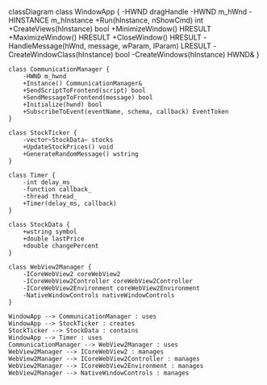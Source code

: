classDiagram
    class WindowApp {
        -HWND dragHandle
        -HWND m_hWnd
        -HINSTANCE m_hInstance
        +Run(hInstance, nShowCmd) int
        +CreateViews(hInstance) bool
        +MinimizeWindow() HRESULT
        +MaximizeWindow() HRESULT
        +CloseWindow() HRESULT
        -HandleMessage(hWnd, message, wParam, lParam) LRESULT
        -CreateWindowClass(hInstance) bool
        -CreateWindows(hInstance) HWND&
    }

    class CommunicationManager {
        -HWND m_hwnd
        +Instance() CommunicationManager&
        +SendScriptToFrontend(script) bool
        +SendMessageToFrontend(message) bool
        +Initialize(hwnd) bool
        +SubscribeToEvent(eventName, schema, callback) EventToken
    }

    class StockTicker {
        -vector~StockData~ stocks
        +UpdateStockPrices() void
        +GenerateRandomMessage() wstring
    }

    class Timer {
        -int delay_ms_
        -function callback_
        -thread thread_
        +Timer(delay_ms, callback)
    }

    class StockData {
        +wstring symbol
        +double lastPrice
        +double changePercent
    }

    class WebView2Manager {
        -ICoreWebView2 coreWebView2
        -ICoreWebView2Controller coreWebView2Controller
        -ICoreWebView2Environment coreWebView2Environment
        -NativeWindowControls nativeWindowControls
    }

    WindowApp --> CommunicationManager : uses
    WindowApp --> StockTicker : creates
    StockTicker --> StockData : contains
    WindowApp --> Timer : uses
    CommunicationManager --> WebView2Manager : uses
    WebView2Manager --> ICoreWebView2 : manages
    WebView2Manager --> ICoreWebView2Controller : manages
    WebView2Manager --> ICoreWebView2Environment : manages
    WebView2Manager --> NativeWindowControls : manages